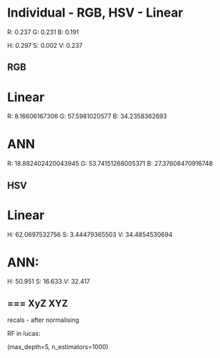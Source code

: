 Individual - RGB, HSV - Linear
==============================
R: 0.237
G: 0.231
B: 0.191

H: 0.297
S: 0.002
V: 0.237


RGB
-----

Linear
=======
R: 8.16606167306
G: 57.5981020577
B: 34.2358362693

ANN
====
R: 18.882402420043945
G: 53.74151268005371
B: 27.37608470916748

HSV
-------

Linear
========
H: 62.0697532756
S: 3.44479365503
V: 34.4854530694


ANN:
====
H: 50.951
S: 16.633
V: 32.417



===
XyZ
XYZ
--
recals - after normalising


RF in lucas:

(max_depth=5, n_estimators=1000)